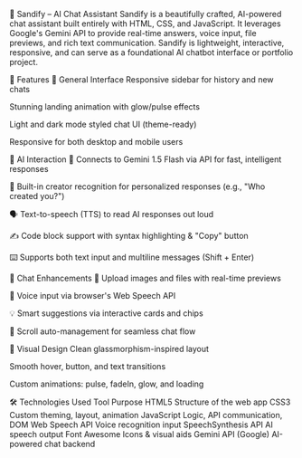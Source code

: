 🌟 Sandify – AI Chat Assistant
Sandify is a beautifully crafted, AI-powered chat assistant built entirely with HTML, CSS, and JavaScript. It leverages Google's Gemini API to provide real-time answers, voice input, file previews, and rich text communication. Sandify is lightweight, interactive, responsive, and can serve as a foundational AI chatbot interface or portfolio project.

📌 Features
🔹 General Interface
Responsive sidebar for history and new chats

Stunning landing animation with glow/pulse effects

Light and dark mode styled chat UI (theme-ready)

Responsive for both desktop and mobile users

🔹 AI Interaction
🔮 Connects to Gemini 1.5 Flash via API for fast, intelligent responses

🧠 Built-in creator recognition for personalized responses (e.g., "Who created you?")

🗣️ Text-to-speech (TTS) to read AI responses out loud

✍️ Code block support with syntax highlighting & "Copy" button

⌨️ Supports both text input and multiline messages (Shift + Enter)

🔹 Chat Enhancements
📂 Upload images and files with real-time previews

🎤 Voice input via browser's Web Speech API

💡 Smart suggestions via interactive cards and chips

🔁 Scroll auto-management for seamless chat flow

🔹 Visual Design
Clean glassmorphism-inspired layout

Smooth hover, button, and text transitions

Custom animations: pulse, fadeIn, glow, and loading

🛠️ Technologies Used
Tool	Purpose
HTML5	Structure of the web app
CSS3	Custom theming, layout, animation
JavaScript	Logic, API communication, DOM
Web Speech API	Voice recognition input
SpeechSynthesis API	AI speech output
Font Awesome	Icons & visual aids
Gemini API (Google)	AI-powered chat backend

